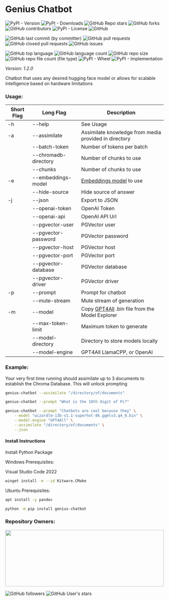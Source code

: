 # Genius Chatbot

![PyPI - Version](https://img.shields.io/pypi/v/genius-chatbot)
![PyPI - Downloads](https://img.shields.io/pypi/dd/genius-chatbot)
![GitHub Repo stars](https://img.shields.io/github/stars/Knuckles-Team/genius-chatbot)
![GitHub forks](https://img.shields.io/github/forks/Knuckles-Team/genius-chatbot)
![GitHub contributors](https://img.shields.io/github/contributors/Knuckles-Team/genius-chatbot)
![PyPI - License](https://img.shields.io/pypi/l/genius-chatbot)
![GitHub](https://img.shields.io/github/license/Knuckles-Team/genius-chatbot)

![GitHub last commit (by committer)](https://img.shields.io/github/last-commit/Knuckles-Team/genius-chatbot)
![GitHub pull requests](https://img.shields.io/github/issues-pr/Knuckles-Team/genius-chatbot)
![GitHub closed pull requests](https://img.shields.io/github/issues-pr-closed/Knuckles-Team/genius-chatbot)
![GitHub issues](https://img.shields.io/github/issues/Knuckles-Team/genius-chatbot)

![GitHub top language](https://img.shields.io/github/languages/top/Knuckles-Team/genius-chatbot)
![GitHub language count](https://img.shields.io/github/languages/count/Knuckles-Team/genius-chatbot)
![GitHub repo size](https://img.shields.io/github/repo-size/Knuckles-Team/genius-chatbot)
![GitHub repo file count (file type)](https://img.shields.io/github/directory-file-count/Knuckles-Team/genius-chatbot)
![PyPI - Wheel](https://img.shields.io/pypi/wheel/genius-chatbot)
![PyPI - Implementation](https://img.shields.io/pypi/implementation/genius-chatbot)

*Version: 1.2.0*

Chatbot that uses any desired hugging face model or allows for scalable 
intelligence based on hardware limitations

### Usage:

| Short Flag | Long Flag            | Description                                                                     |
|------------|----------------------|---------------------------------------------------------------------------------|
| -h         | --help               | See Usage                                                                       |
| -a         | --assimilate         | Assimilate knowledge from media provided in directory                           |
|            | --batch-token        | Number of tokens per batch                                                      |
|            | --chromadb-directory | Number of chunks to use                                                         |
|            | --chunks             | Number of chunks to use                                                         |
| -e         | --embeddings-model   | [Embeddings model](https://www.sbert.net/docs/pretrained_models.html) to use    |
|            | --hide-source        | Hide source of answer                                                           |
| -j         | --json               | Export to JSON                                                                  |
|            | --openai-token       | OpenAI Token                                                                    |
|            | --openai-api         | OpenAI API Url                                                                  |
|            | --pgvector-user      | PGVector user                                                                   |
|            | --pgvector-password  | PGVector password                                                               |
|            | --pgvector-host      | PGVector host                                                                   |
|            | --pgvector-port      | PGVector port                                                                   |
|            | --pgvector-database  | PGVector database                                                               |
|            | --pgvector-driver    | PGVector driver                                                                 |
| -p         | --prompt             | Prompt for chatbot                                                              |
|            | --mute-stream        | Mute stream of generation                                                       |
| -m         | --model              | Copy [GPT4All](https://gpt4all.io/index.html) .bin file from the Model Explorer |
|            | --max-token-limit    | Maximum token to generate                                                       |
|            | --model-directory    | Directory to store models locally                                               |
|            | --model-engine       | GPT4All LlamaCPP, or OpenAI                                                     |

### Example:
Your very first time running should assimilate up to 3 documents to establish the Chroma Database. This will unlock prompting

```bash
genius-chatbot --assimilate "/directory/of/documents"
```

```bash
genius-chatbot --prompt "What is the 10th digit of Pi?"
```

```bash
genius-chatbot --prompt "Chatbots are cool because they" \
    --model "wizardlm-13b-v1.1-superhot-8k.ggmlv3.q4_0.bin" \
    --model-engine "GPT4All" \
    --assimilate "/directory/of/documents" \
    --json
```

#### Install Instructions
Install Python Package

Windows Prerequisites:

Visual Studio Code 2022

```bash
winget install -e --id Kitware.CMake
```

Ubuntu Prerequisites:
```bash
apt install -y pandoc
```

```bash
python -m pip install genius-chatbot
```

### Repository Owners:

<img width="100%" height="180em" src="https://github-readme-stats.vercel.app/api?username=Knucklessg1&show_icons=true&hide_border=true&&count_private=true&include_all_commits=true" />

![GitHub followers](https://img.shields.io/github/followers/Knucklessg1)
![GitHub User's stars](https://img.shields.io/github/stars/Knucklessg1)